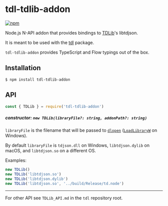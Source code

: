# tdl-tdlib-addon

[![npm](https://img.shields.io/npm/v/tdl-tdlib-addon.svg)](https://www.npmjs.com/package/tdl-tdlib-addon)

Node.js N-API addon that provides bindings to [TDLib][]'s libtdjson.

It is meant to be used with the [tdl][] package.

`tdl-tdlib-addon` provides TypeScript and Flow typings out of the box.

[TDLib]: https://github.com/tdlib/td
[tdl]: https://github.com/Bannerets/tdl

## Installation

```console
$ npm install tdl-tdlib-addon
```

## API

```javascript
const { TDLib } = require('tdl-tdlib-addon')
```

##### constructor: `new TDLib(libraryFile?: string, addonPath?: string)`

`libraryFile` is the filename that will be passed to [`dlopen`](https://www.man7.org/linux/man-pages/man3/dlopen.3.html) ([`LoadLibraryW`](https://docs.microsoft.com/en-us/windows/win32/api/libloaderapi/nf-libloaderapi-loadlibraryw) on Windows).

By default `libraryFile` is
`tdjson.dll` on Windows,
`libtdjson.dylib` on macOS,
and `libtdjson.so` on a different OS.

Examples:

```javascript
new TDLib()
new TDLib('libtdjson.so')
new TDLib('libtdjson.dylib')
new TDLib('libtdjson.so', '../build/Release/td.node')
```

---

For other API see `TDLib_API.md` in the `tdl` repository root.

